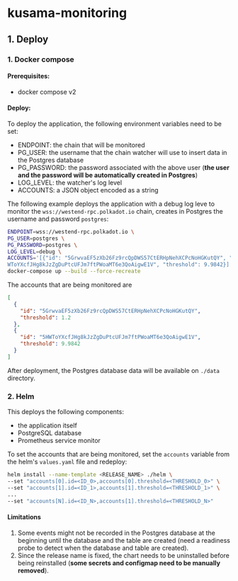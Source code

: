 # kusama-monitoring

## 1. Deploy

### 1. Docker compose

#### Prerequisites:
- docker compose v2

#### Deploy:

To deploy the application, the following environment variables need to be set:
- ENDPOINT: the chain that will be monitored
- PG_USER: the username that the chain watcher will use to insert data in the 
Postgres database
- PG_PASSWORD: the password associated with the above user (**the user and the password
will be automatically created in Postgres**)
- LOG_LEVEL: the watcher's log level
- ACCOUNTS: a JSON object encoded as a string

The following example deploys the application with a debug log leve to monitor the 
`wss://westend-rpc.polkadot.io` chain, creates in Postgres the username and password 
`postgres`:
```sh
ENDPOINT=wss://westend-rpc.polkadot.io \
PG_USER=postgres \
PG_PASSWORD=postgres \
LOG_LEVEL=debug \
ACCOUNTS='[{"id": "5GrwvaEF5zXb26Fz9rcQpDWS57CtERHpNehXCPcNoHGKutQY", "threshold": 1.2}, {"id": "5H
WToYXcfJHg8kJzZgDuPtcUFJm7ftPWoaMT6e3QoAigwE1V", "threshold": 9.9842}]' \
docker-compose up --build --force-recreate
```

The accounts that are being monitored are

```json
[
  {
    "id": "5GrwvaEF5zXb26Fz9rcQpDWS57CtERHpNehXCPcNoHGKutQY", 
    "threshold": 1.2
  }, 
  {
    "id": "5HWToYXcfJHg8kJzZgDuPtcUFJm7ftPWoaMT6e3QoAigwE1V", 
    "threshold": 9.9842
  }
]
```

After deployment, the Postgres database data will be available on `./data` directory.

### 2. Helm

This deploys the following components:
- the application itself
- PostgreSQL database
- Prometheus service monitor

To set the accounts that are being monitored, set the `accounts` variable
from the helm's `values.yaml` file and redeploy:
```sh
helm install --name-template <RELEASE_NAME> ./helm \
--set "accounts[0].id=<ID_0>,accounts[0].threshold=<THRESHOLD_0>" \
--set "accounts[1].id=<ID_1>,accounts[1].threshold=<THRESHOLD_1>" \
...
--set "accounts[N].id=<ID_N>,accounts[1].threshold=<THRESHOLD_N>"
```

#### Limitations

1. Some events might not be recorded in the Postgres database at the beginning
until the database and the table are created (need a readiness probe to detect
when the database and table are created).
2. Since the release name is fixed, the chart needs to be uninstalled before
being reinstalled (**some secrets and configmap need to be manually removed**).

